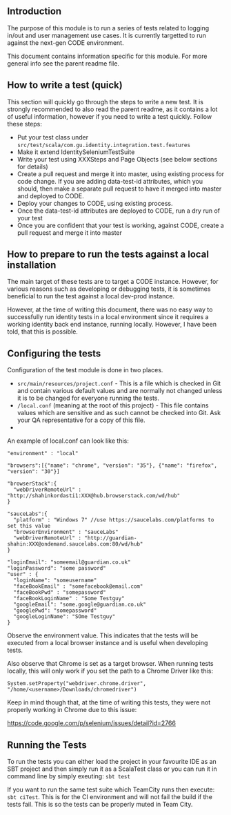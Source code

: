 ## Introduction

The purpose of this module is to run a series of tests related to logging in/out and user management use cases. It is currently targetted to run against the next-gen CODE environment.

This document contains information specific for this module. For more general info see the parent readme file.

## How to write a test (quick)

This section will quickly go through the steps to write a new test. It is strongly recommended to also read the parent readme, as it contains a lot of useful information, however if you need to write a test quickly. Follow these steps:

* Put your test class under ```src/test/scala/com.gu.identity.integration.test.features```
* Make it extend IdentitySeleniumTestSuite
* Write your test using XXXSteps and Page Objects (see below sections for details)
* Create a pull request and merge it into master, using existing process for code change. If you are adding data-test-id attributes, which you should, then make a separate pull request to have it merged into master and deployed to CODE.
* Deploy your changes to CODE, using existing process.
* Once the data-test-id attributes are deployed to CODE, run a dry run of your test
* Once you are confident that your test is working, against CODE, create a pull request and merge it into master

## How to prepare to run the tests against a local installation

The main target of these tests are to target a CODE instance. However, for various reasons such as developing or debugging tests, it is sometimes beneficial to run the test against a local dev-prod instance.

However, at the time of writing this document, there was no easy way to successfully run identity tests in a local environment since it requires a working identity back end instance, running locally. However, I have been told, that this is possible.

## Configuring the tests

Configuration of the test module is done in two places.
* ```src/main/resources/project.conf``` - This is a file which is checked in Git and contain various default values and are normally not changed unless it is to be changed for everyone running the tests.
* ```/local.conf``` (meaning at the root of this project) - This file contains values which are sensitive and as such cannot be checked into Git. Ask your QA representative for a copy of this file.
* 
An example of local.conf can look like this:
```
"environment" : "local"

"browsers":[{"name": "chrome", "version": "35"}, {"name": "firefox", "version": "30"}]

"browserStack":{
  "webDriverRemoteUrl" : "http://shahinkordasti1:XXX@hub.browserstack.com/wd/hub"
}

"sauceLabs":{
  "platform" : "Windows 7" //use https://saucelabs.com/platforms to set this value
  "browserEnvironment" : "sauceLabs"
  "webDriverRemoteUrl" : "http://guardian-shahin:XXX@ondemand.saucelabs.com:80/wd/hub"
}

"loginEmail": "someemail@guardian.co.uk"
"loginPassword": "some password"
"user" : {
  "loginName": "someusername"
  "faceBookEmail" : "somefacebook@email.com"
  "faceBookPwd" : "somepassword"
  "faceBookLoginName" : "Some Testguy"
  "googleEmail": "some.google@guardian.co.uk"
  "googlePwd": "somepassword"
  "googleLoginName": "SOme Testguy"
}
```

Observe the environment value. This indicates that the tests will be executed from a local browser instance and is useful when developing tests.

Also observe that Chrome is set as a target browser. When running tests locally, this will only work if you set the path to a Chrome Driver like this:
```
System.setProperty("webdriver.chrome.driver", "/home/<username>/Downloads/chromedriver")
```
Keep in mind though that, at the time of writing this tests, they were not properly working in Chrome due to this issue:

https://code.google.com/p/selenium/issues/detail?id=2766

## Running the Tests

To run the tests you can either load the project in your favourite IDE as an SBT project and then simply run it as a ScalaTest class or you can run it in command line by simply exeuting: ```sbt test```

If you want to run the same test suite which TeamCity runs then execute: ```sbt ciTest```. This is for the CI environment and will not fail the build if the tests fail. This is so the tests can be properly muted in Team City.
